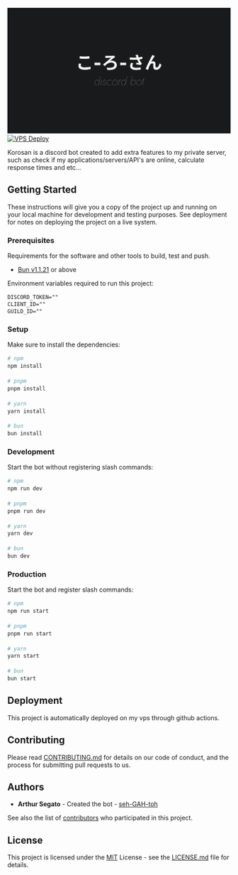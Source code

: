 ![Discord bot logo](.github/assets/banner.svg "Discord bot logo")
[![VPS Deploy](https://github.com/seh-GAH-toh/Korosan/actions/workflows/deploy-vps.yml/badge.svg)](https://github.com/seh-GAH-toh/Korosan/actions/workflows/deploy-vps.yml)

Korosan is a discord bot created to add extra features to my private server, such as check if my applications/servers/API's are online, calculate response times and etc...

## Getting Started

These instructions will give you a copy of the project up and running on your local machine for development and testing purposes. See deployment for notes on deploying the project on a live system.

### Prerequisites

Requirements for the software and other tools to build, test and push.

- [Bun v1.1.21](https://bun.sh/) or above

Environment variables required to run this project:

```Properties
DISCORD_TOKEN=""
CLIENT_ID=""
GUILD_ID=""
```

### Setup

Make sure to install the dependencies:

```bash
# npm
npm install

# pnpm
pnpm install

# yarn
yarn install

# bun
bun install
```

### Development

Start the bot without registering slash commands:

```bash
# npm
npm run dev

# pnpm
pnpm run dev

# yarn
yarn dev

# bun
bun dev
```

### Production

Start the bot and register slash commands:

```bash
# npm
npm run start

# pnpm
pnpm run start

# yarn
yarn start

# bun
bun start
```

## Deployment

This project is automatically deployed on my vps through github actions.

## Contributing

Please read [CONTRIBUTING.md](CONTRIBUTING.md) for details on our code of conduct, and the process for submitting pull requests to us.

## Authors

- **Arthur Segato** - Created the bot - [seh-GAH-toh](https://github.com/seh-GAH-toh)

See also the list of [contributors](https://github.com/seh-GAH-toh/EndPoem) who participated in this project.

## License

This project is licensed under the [MIT](LICENSE) License - see the [LICENSE.md](LICENSE) file for details.
